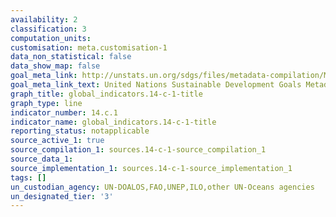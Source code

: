 ```yaml
---
availability: 2
classification: 3
computation_units:
customisation: meta.customisation-1
data_non_statistical: false
data_show_map: false
goal_meta_link: http://unstats.un.org/sdgs/files/metadata-compilation/Metadata-Goal-14.pdf
goal_meta_link_text: United Nations Sustainable Development Goals Metadata (pdf 288kB)
graph_title: global_indicators.14-c-1-title
graph_type: line
indicator_number: 14.c.1
indicator_name: global_indicators.14-c-1-title
reporting_status: notapplicable
source_active_1: true
source_compilation_1: sources.14-c-1-source_compilation_1
source_data_1:
source_implementation_1: sources.14-c-1-source_implementation_1
tags: []
un_custodian_agency: UN-DOALOS,FAO,UNEP,ILO,other UN-Oceans agencies
un_designated_tier: '3'
---
```

